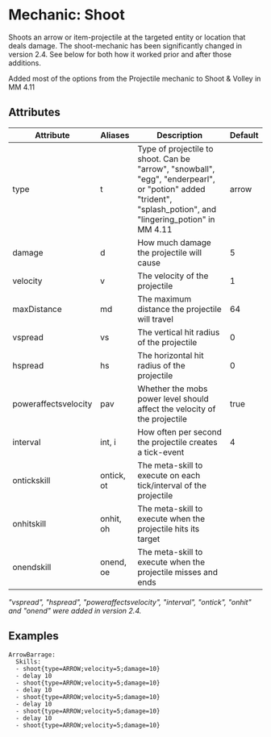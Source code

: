Mechanic: Shoot
===============

Shoots an arrow or item-projectile at the targeted entity or location
that deals damage. The shoot-mechanic has been significantly changed in
version 2.4. See below for both how it worked prior and after those
additions.

Added most of the options from the Projectile mechanic to Shoot & Volley in MM 4.11

Attributes
----------

| Attribute            | Aliases    | Description                                                                               | Default |
|----------------------|------------|-------------------------------------------------------------------------------------------|---------|
| type                 | t          | Type of projectile to shoot. Can be "arrow", "snowball", "egg", "enderpearl", or "potion" added "trident", "splash_potion", and "lingering_potion" in MM 4.11 | arrow   |
| damage               | d          | How much damage the projectile will cause                                                 | 5       |
| velocity             | v          | The velocity of the projectile                                                            | 1       |
| maxDistance          | md         | The maximum distance the projectile will travel                                           | 64      |
| vspread              | vs         | The vertical hit radius of the projectile                                                 | 0       |
| hspread              | hs         | The horizontal hit radius of the projectile                                               | 0       |
| poweraffectsvelocity | pav        | Whether the mobs power level should affect the velocity of the projectile                 | true    |
| interval             | int, i     | How often per second the projectile creates a tick-event                                  | 4       |
| ontickskill          | ontick, ot | The meta-skill to execute on each tick/interval of the projectile                         |         |
| onhitskill           | onhit, oh  | The meta-skill to execute when the projectile hits its target                             |         |
| onendskill           | onend, oe  | The meta-skill to execute when the projectile misses and ends                             |         |

*"vspread", "hspread", "poweraffectsvelocity", "interval", "ontick",
"onhit" and "onend" were added in version 2.4.*

Examples
--------

    ArrowBarrage:
      Skills:
      - shoot{type=ARROW;velocity=5;damage=10}
      - delay 10
      - shoot{type=ARROW;velocity=5;damage=10}
      - delay 10
      - shoot{type=ARROW;velocity=5;damage=10}
      - delay 10
      - shoot{type=ARROW;velocity=5;damage=10}
      - delay 10
      - shoot{type=ARROW;velocity=5;damage=10}
